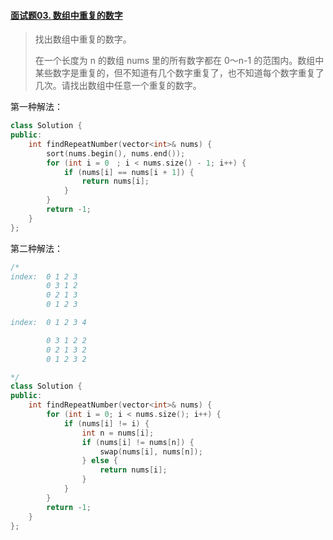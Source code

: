 #### [面试题03. 数组中重复的数字](https://leetcode-cn.com/problems/shu-zu-zhong-zhong-fu-de-shu-zi-lcof/)

> 找出数组中重复的数字。
>
> 在一个长度为 n 的数组 nums 里的所有数字都在 0～n-1 的范围内。数组中某些数字是重复的，但不知道有几个数字重复了，也不知道每个数字重复了几次。请找出数组中任意一个重复的数字。

第一种解法：

```c++
class Solution {
public:
    int findRepeatNumber(vector<int>& nums) {
        sort(nums.begin(), nums.end());
        for (int i = 0　; i < nums.size() - 1; i++) {
            if (nums[i] == nums[i + 1]) {
                return nums[i];
            }
        }
        return -1;
    }
};
```

第二种解法：

```c++
/*
index:  0 1 2 3
        0 3 1 2
        0 2 1 3
        0 1 2 3

index:  0 1 2 3 4

        0 3 1 2 2
        0 2 1 3 2
        0 1 2 3 2

*/
class Solution {
public:
    int findRepeatNumber(vector<int>& nums) {
        for (int i = 0; i < nums.size(); i++) {
            if (nums[i] != i) {
                int n = nums[i];
                if (nums[i] != nums[n]) {
                    swap(nums[i], nums[n]);
                } else {
                    return nums[i];
                }
            }
        }
        return -1;
    }
};
```

